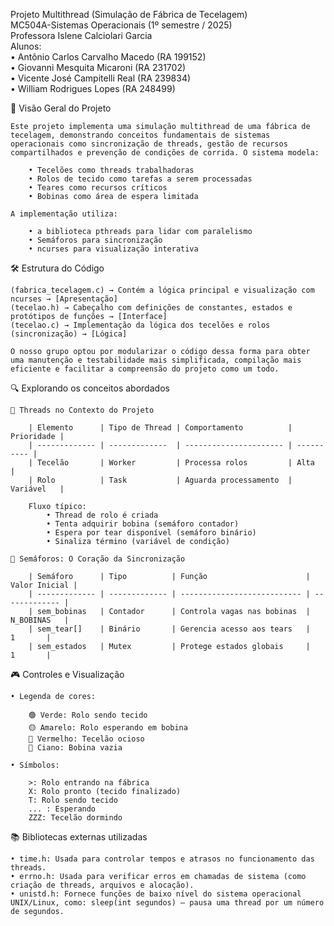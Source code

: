 Projeto Multithread (Simulação de Fábrica de Tecelagem)<br>
MC504A-Sistemas Operacionais (1º semestre / 2025)  
Professora Islene Calciolari Garcia  
Alunos:  
        • Antônio Carlos Carvalho Macedo (RA 199152)  
        • Giovanni Mesquita Micaroni     (RA 231702)  
        • Vicente José Campitelli Real   (RA 239834)  
        • William Rodrigues Lopes        (RA 248499)  

 
📌 Visão Geral do Projeto

    Este projeto implementa uma simulação multithread de uma fábrica de tecelagem, demonstrando conceitos fundamentais de sistemas operacionais como sincronização de threads, gestão de recursos compartilhados e prevenção de condições de corrida. O sistema modela:

        • Tecelões como threads trabalhadoras
        • Rolos de tecido como tarefas a serem processadas
        • Teares como recursos críticos
        • Bobinas como área de espera limitada

    A implementação utiliza:

        • a biblioteca pthreads para lidar com paralelismo
        • Semáforos para sincronização
        • ncurses para visualização interativa


🛠️ Estrutura do Código

    (fabrica_tecelagem.c) → Contém a lógica principal e visualização com ncurses → [Apresentação]
    (tecelao.h)	→ Cabeçalho com definições de constantes, estados e protótipos de funções → [Interface]
    (tecelao.c) → Implementação da lógica dos tecelões e rolos (sincronização) → [Lógica]

    O nosso grupo optou por modularizar o código dessa forma para obter uma manutenção e testabilidade mais simplificada, compilação mais eficiente e facilitar a compreensão do projeto como um todo.

🔍 Explorando os conceitos abordados

    🧵 Threads no Contexto do Projeto

        | Elemento      | Tipo de Thread | Comportamento          | Prioridade |
        | ------------- | -------------  | ---------------------- | ---------- |
        | Tecelão       | Worker         | Processa rolos         | Alta       |
        | Rolo          | Task           | Aguarda processamento  | Variável   |

        Fluxo típico:
            • Thread de rolo é criada
            • Tenta adquirir bobina (semáforo contador)
            • Espera por tear disponível (semáforo binário) 
            • Sinaliza término (variável de condição)

    🔐 Semáforos: O Coração da Sincronização

        | Semáforo      | Tipo          | Função                      | Valor Inicial |
        | ------------- | ------------- | --------------------------- | ------------- |
        | sem_bobinas   | Contador      | Controla vagas nas bobinas  |   N_BOBINAS   |
        | sem_tear[]    | Binário       | Gerencia acesso aos tears   |       1       |
        | sem_estados   | Mutex         | Protege estados globais     |       1       |


🎮 Controles e Visualização

    • Legenda de cores:

        🟢 Verde: Rolo sendo tecido
        🟡 Amarelo: Rolo esperando em bobina
        🔴 Vermelho: Tecelão ocioso
        🔵 Ciano: Bobina vazia

    • Símbolos:

        >: Rolo entrando na fábrica
        X: Rolo pronto (tecido finalizado)
        T: Rolo sendo tecido
        ... : Esperando
        ZZZ: Tecelão dormindo



📚 Bibliotecas externas utilizadas

    • time.h: Usada para controlar tempos e atrasos no funcionamento das threads.
    • errno.h: Usada para verificar erros em chamadas de sistema (como criação de threads, arquivos e alocação).
    • unistd.h: Fornece funções de baixo nível do sistema operacional UNIX/Linux, como: sleep(int segundos) – pausa uma thread por um número de segundos.
    

